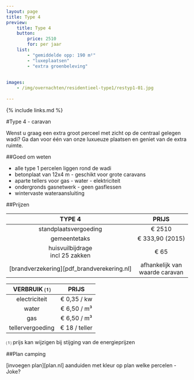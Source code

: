 ```yaml
---
layout: page
title: Type 4
preview: 
    title: Type 4
    button:
        price: 2510
        for: per jaar
    list:
        - "gemiddelde opp: 190 m²"
        - "luxeplaatsen"
        - "extra groenbeleving"
        
        
images:
    - /img/overnachten/residentieel-type1/restyp1-01.jpg
    
---
```


{% include links.md %}

#Type 4 - caravan

Wenst u graag een extra groot perceel met zicht op de centraal gelegen wadi? Ga dan voor één van onze luxueuze plaatsen en geniet van de extra ruimte.

##Goed om weten
- alle type 1 percelen liggen rond de wadi
- betonplaat van 12x4 m - geschikt voor grote caravans
- aparte tellers voor gas - water - elektriciteit
- ondergronds gasnetwerk - geen gasflessen
- wintervaste wateraansluiting


##Prijzen

TYPE 4                |PRIJS           |
:--------------------:|:--------------:|
standplaatsvergoeding |€ 2510               
gemeentetaks          |€ 333,90 (2015) 
huisvuilbijdrage<br>incl 25 zakken<br> | € 65    
[brandverzekering][pdf_brandverekering.nl]     |afhankelijk van <br>waarde caravan

VERBRUIK ⑴           |PRIJS          |
:--------------------:|:-------------:|
electriciteit         | € 0,35 / kw        
water                 | € 6,50 / m³  
gas                   | € 6,50 / m³       
tellervergoeding      | € 18 / teller

⑴ prijs kan wijzigen bij stijging van de energieprijzen



##Plan camping

[invoegen plan][plan.nl]
aanduiden met kleur op plan welke percelen - Joke?
